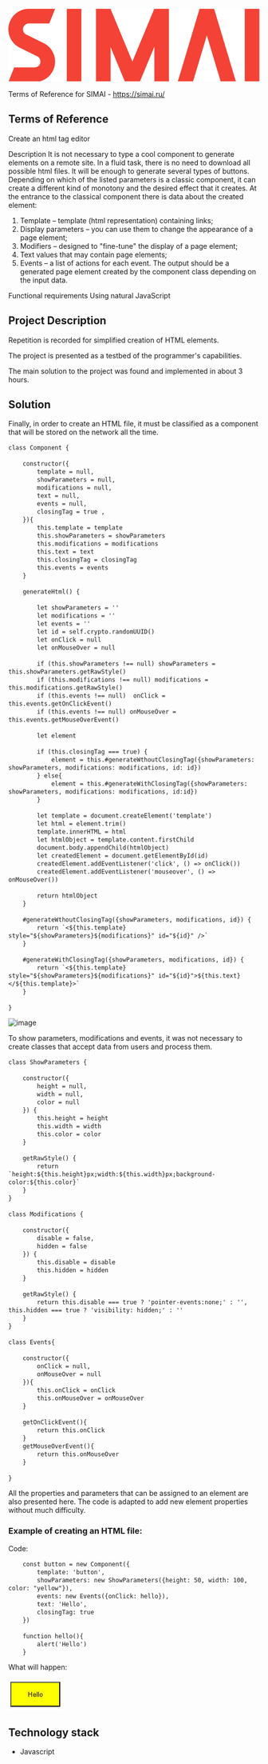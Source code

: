 ![image](./public/site_logo.svg)

Terms of Reference for SIMAI - https://simai.ru/

## Terms of Reference
Create an html tag editor

Description
It is not necessary to type a cool component to generate elements on a remote site. In a fluid task, there is no need to download all possible html files. It will be enough to generate several types of buttons.
Depending on which of the listed parameters is a classic component, it can create a different kind of monotony and the desired effect that it creates.
At the entrance to the classical component there is data about the created element:
1) Template – template (html representation) containing links;
2) Display parameters – you can use them to change the appearance of a page element;
3) Modifiers – designed to "fine-tune" the display of a page element;
4) Text values that may contain page elements;
5) Events – a list of actions for each event.
The output should be a generated page element created by the component class depending on the input data.

Functional requirements
Using natural JavaScript

## Project Description
Repetition is recorded for simplified creation of HTML elements.

The project is presented as a testbed of the programmer's capabilities.

The main solution to the project was found and implemented in about 3 hours.

## Solution
Finally, in order to create an HTML file, it must be classified as a component that will be stored on the network all the time.

```JS
class Component {

    constructor({
        template = null,
        showParameters = null,
        modifications = null,
        text = null,
        events = null,
        closingTag = true ,
    }){
        this.template = template
        this.showParameters = showParameters
        this.modifications = modifications
        this.text = text
        this.closingTag = closingTag
        this.events = events
    }

    generateHtml() {

        let showParameters = ''
        let modifications = ''
        let events = ''
        let id = self.crypto.randomUUID()
        let onClick = null
        let onMouseOver = null

        if (this.showParameters !== null) showParameters = this.showParameters.getRawStyle()
        if (this.modifications !== null) modifications = this.modifications.getRawStyle()
        if (this.events !== null)  onClick = this.events.getOnClickEvent()
        if (this.events !== null) onMouseOver = this.events.getMouseOverEvent()

        let element

        if (this.closingTag === true) {
            element = this.#generateWthoutClosingTag({showParameters: showParameters, modifications: modifications, id: id})
        } else{
            element = this.#generateWithClosingTag({showParameters: showParameters, modifications: modifications, id:id})
        }

        let template = document.createElement('template')
        let html = element.trim()
        template.innerHTML = html
        let htmlObject = template.content.firstChild        
        document.body.appendChild(htmlObject)
        let createdElement = document.getElementById(id)
        createdElement.addEventListener('click', () => onClick()) 
        createdElement.addEventListener('mouseover', () => onMouseOver()) 

        return htmlObject
    }

    #generateWthoutClosingTag({showParameters, modifications, id}) {
        return `<${this.template} style="${showParameters}${modifications}" id="${id}" />`
    }

    #generateWithClosingTag({showParameters, modifications, id}) {
        return `<${this.template} style="${showParameters}${modifications}" id="${id}">${this.text}</${this.template}>`
    }
    
}
```

![image](./public/translated.png)

To show parameters, modifications and events, it was not necessary to create classes that accept data from users and process them.

```JS
class ShowParameters {

    constructor({
        height = null,
        width = null,
        color = null
    }) {
        this.height = height
        this.width = width
        this.color = color
    }

    getRawStyle() {
        return `height:${this.height}px;width:${this.width}px;background-color:${this.color}`
    }
}

class Modifications {

    constructor({
        disable = false,
        hidden = false
    }) {
        this.disable = disable
        this.hidden = hidden
    }

    getRawStyle() {
        return this.disable === true ? 'pointer-events:none;' : '', this.hidden === true ? 'visibility: hidden;' : ''
    }
}

class Events{ 
 
    constructor({ 
        onClick = null,
        onMouseOver = null
    }){ 
        this.onClick = onClick
        this.onMouseOver = onMouseOver  
    } 
 
    getOnClickEvent(){ 
        return this.onClick
    }
    getMouseOverEvent(){
        return this.onMouseOver
    } 
 
} 
```

All the properties and parameters that can be assigned to an element are also presented here. The code is adapted to add new element properties without much difficulty.

### Example of creating an HTML file:

Code:

```JS
    const button = new Component({
        template: 'button',
        showParameters: new ShowParameters({height: 50, width: 100, color: "yellow"}),
        events: new Events({onClick: hello}),
        text: 'Hello',
        closingTag: true
    })

    function hello(){
        alert('Hello')
    }
```

What will happen:

![image](./public/Screenshot_1.png)

## Technology stack
- Javascript